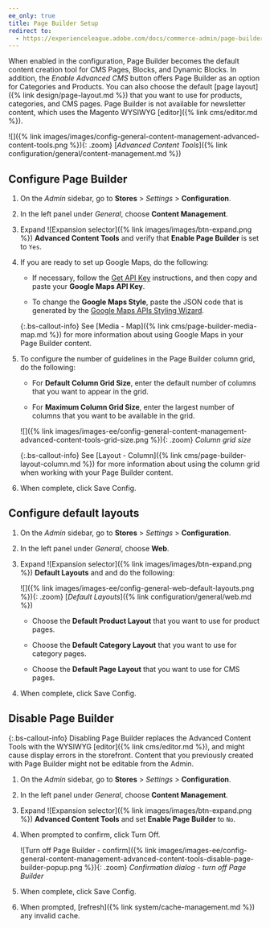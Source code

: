 ```yaml
---
ee_only: true
title: Page Builder Setup
redirect to:
  - https://experienceleague.adobe.com/docs/commerce-admin/page-builder/setup.html
---
```


When enabled in the configuration, Page Builder becomes the default content creation tool for CMS Pages, Blocks, and Dynamic Blocks. In addition, the _Enable Advanced CMS_ button offers Page Builder as an option for Categories and Products. You can also choose the default [page layout]({% link design/page-layout.md %}) that you want to use for products, categories, and CMS pages. Page Builder is not available for newsletter content, which uses the Magento WYSIWYG [editor]({% link cms/editor.md %}).

![]({% link images/images/config-general-content-management-advanced-content-tools.png %}){: .zoom}
[_Advanced Content Tools_]({% link configuration/general/content-management.md %})

## Configure Page Builder

1. On the _Admin_ sidebar, go to **Stores** > _Settings_ > **Configuration**.

1. In the left panel under _General_, choose **Content Management**.

1. Expand ![Expansion selector]({% link images/images/btn-expand.png %}) **Advanced Content Tools** and verify that **Enable Page Builder** is set to `Yes`.

1. If you are ready to set up Google Maps, do the following:

   - If necessary, follow the [Get API Key][1] instructions, and then copy and paste your **Google Maps API Key**.

   - To change the **Google Maps Style**, paste the JSON code that is generated by the [Google Maps APIs Styling Wizard][2].

   {:.bs-callout-info}
   See [Media - Map]({% link cms/page-builder-media-map.md %}) for more information about using Google Maps in your Page Builder content.

1. To configure the number of guidelines in the Page Builder column grid, do the following:

   - For **Default Column Grid Size**, enter the default number of columns that you want to appear in the grid.

   - For **Maximum Column Grid Size**, enter the largest number of columns that you want to be available in the grid.

   ![]({% link images/images-ee/config-general-content-management-advanced-content-tools-grid-size.png %}){: .zoom}
   _Column grid size_

   {:.bs-callout-info}
   See [Layout - Column]({% link cms/page-builder-layout-column.md %}) for more information about using the column grid when working with your Page Builder content.

1. When complete, click <span class="btn">Save Config</span>.

## Configure default layouts

1. On the _Admin_ sidebar, go to **Stores** > _Settings_ > **Configuration**.

1. In the left panel under _General_, choose **Web**.

1. Expand ![Expansion selector]({% link images/images/btn-expand.png %}) **Default Layouts** and and do the following:

   ![]({% link images/images-ee/config-general-web-default-layouts.png %}){: .zoom}
   [_Default Layouts_]({% link configuration/general/web.md %})

   - Choose the **Default Product Layout** that you want to use for product pages.

   - Choose the **Default Category Layout** that you want to use for category pages.

   - Choose the **Default Page Layout** that you want to use for CMS pages.

1. When complete, click <span class="btn">Save Config</span>.

## Disable Page Builder

{:.bs-callout-info}
Disabling Page Builder replaces the Advanced Content Tools with the WYSIWYG [editor]({% link cms/editor.md %}), and might cause display errors in the storefront. Content that you previously created with Page Builder might not be editable from the Admin.

1. On the _Admin_ sidebar, go to **Stores** > _Settings_ > **Configuration**.

1. In the left panel under _General_, choose **Content Management**.

1. Expand ![Expansion selector]({% link images/images/btn-expand.png %}) **Advanced Content Tools** and set **Enable Page Builder** to `No`.

1. When prompted to confirm, click <span class="btn">Turn Off</span>.

   ![Turn off Page Builder - confirm]({% link images/images-ee/config-general-content-management-advanced-content-tools-disable-page-builder-popup.png %}){: .zoom}
   _Confirmation dialog - turn off Page Builder_

1. When complete, click <span class="btn">Save Config</span>.

1. When prompted, [refresh]({% link system/cache-management.md %}) any invalid cache.

[1]: https://developers.google.com/maps/documentation/javascript/get-api-key
[2]: https://mapstyle.withgoogle.com/
